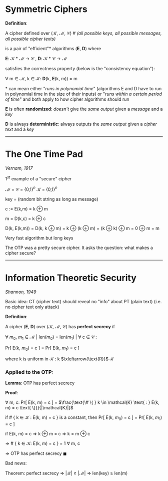 # Symmetric Ciphers

**Definition**: 

A cipher defined over  ($\mathcal{K}$, $\mathcal{M}$, $\mathcal{C}$)  *# (all possible keys, all possible messages, all possible cipher texts)*

is a pair of "efficient"\* algorithms  (**E**, **D**)  where

   **E**: $\mathcal{K}$ \* $\mathcal{M}$ $\rightarrow$ $\mathcal{C}$    ,    **D**: $\mathcal{K}$ \* $\mathcal{C}$ $\rightarrow$ $\mathcal{M}$

   satisfies the correctness property (below is the "consistency equation"):
   
   $\forall$ m $\in$ $\mathcal{M}$,  k $\in$ $\mathcal{K}$:   **D**(k, **E**(k, m)) = m

\* can mean either "*runs in polynomial time*" (algorithms E and D have to run in polynomial time in the size of their inputs) or "*runs within a certain period of time*" and both apply to how cipher algorithms should run

**E** is often **randomized**: *doesn't* give the *same output* given a *message* and a *key*

**D** is always **deterministic**: always outputs the *same output* given a *cipher text* and a *key*

___
# The One Time Pad
*Vernam, 1917*

1$^{st}$ example of a "secure" cipher

   $\mathcal{M}$ = $\mathcal{C}$ = {0,1}$^n$    $\mathcal{K}$ = {0,1}$^n$

key = (random bit string as long as message)

   c := E(k,m) = k $\oplus$ m

   m = D(k,c) = k $\oplus$ c

D(k, E(k,m)) = D(k, k $\oplus$ m) = k $\oplus$ (k $\oplus$ m) = (k $\oplus$ k) $\oplus$ m = 0 $\oplus$ m = m

Very fast algorithm but long keys

The OTP was a pretty secure cipher. It asks the question: what makes a cipher secure?
___
# Information Theoretic Security
*Shannon, 1949*

Basic idea: CT (cipher text) should reveal no "info" about PT (plain text) (i.e. no cipher text only attack)

**Definition**:

A cipher (**E**, **D**) over ($\mathcal{K}$, $\mathcal{M}$, $\mathcal{C}$) has **perfect secrecy** if

   $\forall$ $m_0$, $m_1$ $\in$ $\mathcal{M}$ | len($m_0$) = len($m_1$) | $\forall$ c $\in$ $\mathcal{C}$   :
   
   Pr\[ E(k, $m_0$) = c ] = Pr\[ E(k, $m_1$) = c ]
   
   where k is uniform in $\mathcal{K}$  :    k $\xleftarrow{\text{R}}$ $\mathcal{K}$

### Applied to the OTP:

**Lemma**: OTP has perfect secrecy

**Proof**:

   $\forall$ m, c:  Pr\[ E(k, m) = c ] = $\frac{\text{\# \{ } k \in \mathcal{K} \text{ : } E(k, m) = c \text{ \}}}{|\mathcal{K}|}$

   if \# { k $\in$ $\mathcal{K}$  :  E(k, m) = c } is a constant, then Pr\[ E(k, $m_0$) = c ] = Pr\[ E(k, $m_1$) = c ]

   if  E(k, m) = c  $\Rightarrow$  k $\oplus$ m = c  $\Rightarrow$  k = m $\oplus$  c
   
   $\Rightarrow$ \# { k $\in$ $\mathcal{K}$: E(k, m) = c } = 1   $\forall$ m, c
   
$\Rightarrow$ OTP has perfect secrecy $\blacksquare$

Bad news:

Theorem:    perfect secrecy    $\Rightarrow$    |$\mathcal{K}$| $\geq$ |$\mathcal{M}$|    $\Rightarrow$    len(key) $\geq$ len(m)